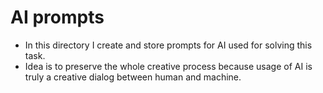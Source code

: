 # AI prompts

* In this directory I create and store prompts for AI used for solving this task.
* Idea is to preserve the whole creative process because usage of AI is truly a creative dialog between human and machine.